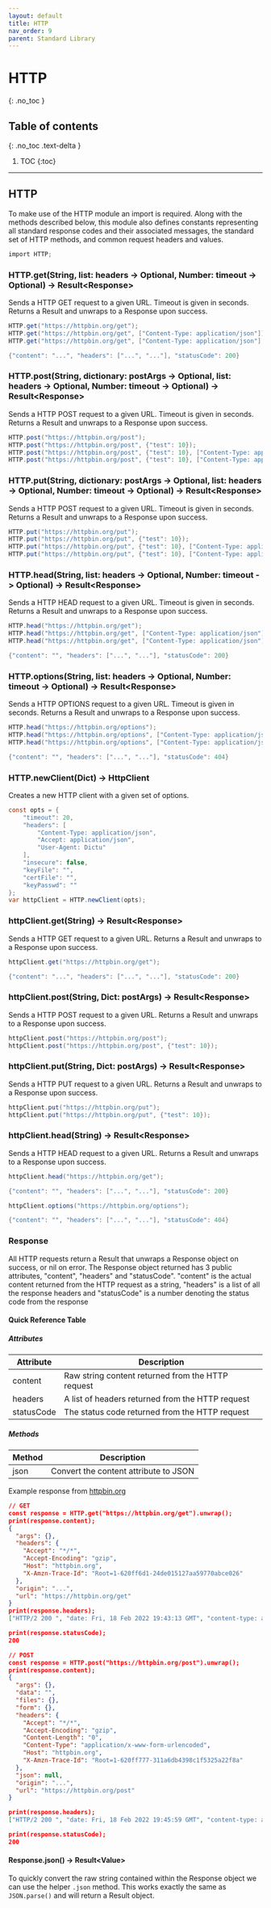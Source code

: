 ```yaml
---
layout: default
title: HTTP
nav_order: 9
parent: Standard Library
---
```


# HTTP
{: .no_toc }

## Table of contents
{: .no_toc .text-delta }

1. TOC
{:toc}

---

## HTTP

To make use of the HTTP module an import is required. Along with the methods described below, this module also defines constants representing all standard response codes and their associated messages, the standard set of HTTP methods, and common request headers and values.

```cs
import HTTP;
```

### HTTP.get(String, list: headers -> Optional, Number: timeout -> Optional) -> Result\<Response>

Sends a HTTP GET request to a given URL. Timeout is given in seconds.
Returns a Result and unwraps to a Response upon success.

```cs
HTTP.get("https://httpbin.org/get");
HTTP.get("https://httpbin.org/get", ["Content-Type: application/json"]);
HTTP.get("https://httpbin.org/get", ["Content-Type: application/json"], 1);

{"content": "...", "headers": ["...", "..."], "statusCode": 200}
```

### HTTP.post(String, dictionary: postArgs -> Optional, list: headers -> Optional, Number: timeout -> Optional) -> Result\<Response>

Sends a HTTP POST request to a given URL. Timeout is given in seconds.
Returns a Result and unwraps to a Response upon success.

```cs
HTTP.post("https://httpbin.org/post");
HTTP.post("https://httpbin.org/post", {"test": 10});
HTTP.post("https://httpbin.org/post", {"test": 10}, ["Content-Type: application/json"]);
HTTP.post("https://httpbin.org/post", {"test": 10}, ["Content-Type: application/json"], 1);
```

### HTTP.put(String, dictionary: postArgs -> Optional, list: headers -> Optional, Number: timeout -> Optional) -> Result\<Response>

Sends a HTTP POST request to a given URL. Timeout is given in seconds.
Returns a Result and unwraps to a Response upon success.

```cs
HTTP.put("https://httpbin.org/put");
HTTP.put("https://httpbin.org/put", {"test": 10});
HTTP.put("https://httpbin.org/put", {"test": 10}, ["Content-Type: application/json"]);
HTTP.put("https://httpbin.org/put", {"test": 10}, ["Content-Type: application/json"], 1);
```

### HTTP.head(String, list: headers -> Optional, Number: timeout -> Optional) -> Result\<Response>

Sends a HTTP HEAD request to a given URL. Timeout is given in seconds.
Returns a Result and unwraps to a Response upon success. 

```cs
HTTP.head("https://httpbin.org/get");
HTTP.head("https://httpbin.org/get", ["Content-Type: application/json"]);
HTTP.head("https://httpbin.org/get", ["Content-Type: application/json"], 1);

{"content": "", "headers": ["...", "..."], "statusCode": 200}
```

### HTTP.options(String, list: headers -> Optional, Number: timeout -> Optional) -> Result\<Response>

Sends a HTTP OPTIONS request to a given URL. Timeout is given in seconds.
Returns a Result and unwraps to a Response upon success. 

```cs
HTTP.head("https://httpbin.org/options");
HTTP.head("https://httpbin.org/options", ["Content-Type: application/json"]);
HTTP.head("https://httpbin.org/options", ["Content-Type: application/json"], 1);

{"content": "", "headers": ["...", "..."], "statusCode": 404}
```

### HTTP.newClient(Dict) -> HttpClient

Creates a new HTTP client with a given set of options.

```cs
const opts = {
    "timeout": 20,
    "headers": [
        "Content-Type: application/json", 
        "Accept: application/json",
        "User-Agent: Dictu"
    ],
    "insecure": false,
    "keyFile": "",
    "certFile": "",
    "keyPasswd": ""
};
var httpClient = HTTP.newClient(opts);
```

### httpClient.get(String) -> Result\<Response>

Sends a HTTP GET request to a given URL.
Returns a Result and unwraps to a Response upon success.

```cs
httpClient.get("https://httpbin.org/get");

{"content": "...", "headers": ["...", "..."], "statusCode": 200}
```

### httpClient.post(String, Dict: postArgs) -> Result\<Response>

Sends a HTTP POST request to a given URL.
Returns a Result and unwraps to a Response upon success.

```cs
httpClient.post("https://httpbin.org/post");
httpClient.post("https://httpbin.org/post", {"test": 10});
```

### httpClient.put(String, Dict: postArgs) -> Result\<Response>

Sends a HTTP PUT request to a given URL.
Returns a Result and unwraps to a Response upon success.

```cs
httpClient.put("https://httpbin.org/put");
httpClient.put("https://httpbin.org/put", {"test": 10});
```

### httpClient.head(String) -> Result\<Response>

Sends a HTTP HEAD request to a given URL.
Returns a Result and unwraps to a Response upon success.

```cs
httpClient.head("https://httpbin.org/get");

{"content": "", "headers": ["...", "..."], "statusCode": 200}
```

```cs
httpClient.options("https://httpbin.org/options");

{"content": "", "headers": ["...", "..."], "statusCode": 404}
```

### Response

All HTTP requests return a Result that unwraps a Response object on success, or nil on error.
The Response object returned has 3 public attributes, "content", "headers" and "statusCode". "content" is the actual content returned from the
HTTP request as a string, "headers" is a list of all the response headers and "statusCode" is a number denoting the status code from
the response

#### Quick Reference Table
##### Attributes

| Attribute  | Description                                       |
| ---------- | ------------------------------------------------- |
| content    | Raw string content returned from the HTTP request |
| headers    | A list of headers returned from the HTTP request  |
| statusCode | The status code returned from the HTTP request    |

##### Methods

| Method | Description                           |
| ------ | ------------------------------------- |
| json   | Convert the content attribute to JSON |

Example response from [httpbin.org](https://httpbin.org)

```json
// GET
const response = HTTP.get("https://httpbin.org/get").unwrap();
print(response.content);
{
  "args": {}, 
  "headers": {
    "Accept": "*/*", 
    "Accept-Encoding": "gzip", 
    "Host": "httpbin.org", 
    "X-Amzn-Trace-Id": "Root=1-620ff6d1-24de015127aa59770abce026"
  }, 
  "origin": "...", 
  "url": "https://httpbin.org/get"
}
print(response.headers);
["HTTP/2 200 ", "date: Fri, 18 Feb 2022 19:43:13 GMT", "content-type: application/json", "content-length: 254", "server: gunicorn/19.9.0", "access-control-allow-origin: *", "access-control-allow-credentials: true"]

print(response.statusCode);
200

// POST
const response = HTTP.post("https://httpbin.org/post").unwrap();
print(response.content);
{
  "args": {}, 
  "data": "", 
  "files": {}, 
  "form": {}, 
  "headers": {
    "Accept": "*/*", 
    "Accept-Encoding": "gzip", 
    "Content-Length": "0", 
    "Content-Type": "application/x-www-form-urlencoded", 
    "Host": "httpbin.org", 
    "X-Amzn-Trace-Id": "Root=1-620ff777-311a6db4398c1f5325a22f8a"
  }, 
  "json": null, 
  "origin": "...", 
  "url": "https://httpbin.org/post"
}

print(response.headers);
["HTTP/2 200 ", "date: Fri, 18 Feb 2022 19:45:59 GMT", "content-type: application/json", "content-length: 404", "server: gunicorn/19.9.0", "access-control-allow-origin: *", "access-control-allow-credentials: true"]

print(response.statusCode);
200
```

#### Response.json() -> Result\<Value>

To quickly convert the raw string contained within the Response object we can use the helper `.json` method.
This works exactly the same as `JSON.parse()` and will return a Result object.
